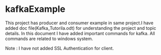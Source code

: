 # kafkaExample

This project has producer and consumer example in same project.I have added doc file(Kafka_Tutorila.odt) for understanding the project and topic details. In this document I have added important commands for kafka. All commands are related to windows system.

Note : I have not added SSL Authentication for client.
